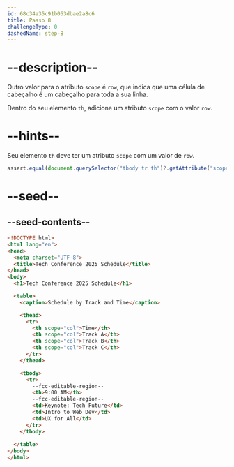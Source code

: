 ```yaml
---
id: 68c34a35c91b053dbae2a8c6
title: Passo 8
challengeType: 0
dashedName: step-8
---
```


# --description--

Outro valor para o atributo `scope` é `row`, que indica que uma célula de cabeçalho é um cabeçalho para toda a sua linha.

Dentro do seu elemento `th`, adicione um atributo `scope` com o valor `row`.

# --hints--

Seu elemento `th` deve ter um atributo `scope` com um valor de `row`.

```js
assert.equal(document.querySelector("tbody tr th")?.getAttribute("scope"), "row");
```

# --seed--

## --seed-contents--

```html
<!DOCTYPE html>
<html lang="en">
<head>
  <meta charset="UTF-8">
  <title>Tech Conference 2025 Schedule</title>
</head>
<body>
  <h1>Tech Conference 2025 Schedule</h1>

  <table>
    <caption>Schedule by Track and Time</caption>

    <thead>
      <tr>
        <th scope="col">Time</th>
        <th scope="col">Track A</th>
        <th scope="col">Track B</th>
        <th scope="col">Track C</th>
      </tr>
    </thead>

    <tbody>
      <tr>
        --fcc-editable-region--
        <th>9:00 AM</th>
        --fcc-editable-region--
        <td>Keynote: Tech Future</td>
        <td>Intro to Web Dev</td>
        <td>UX for All</td>
      </tr>
    </tbody>
    
  </table>
</body>
</html>
```
